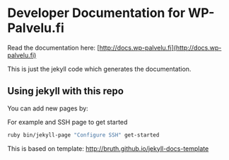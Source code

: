 # Developer Documentation for WP-Palvelu.fi
Read the documentation here: [http://docs.wp-palvelu.fi](http://docs.wp-palvelu.fi)

This is just the jekyll code which generates the documentation.

## Using jekyll with this repo

You can add new pages by:

For example and SSH page to get started
```bash
ruby bin/jekyll-page "Configure SSH" get-started
```

This is based on template: http://bruth.github.io/jekyll-docs-template
